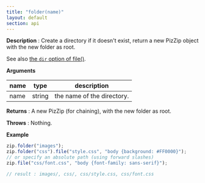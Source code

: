 ```yaml
---
title: "folder(name)"
layout: default
section: api
---
```


**Description** : Create a directory if it doesn't exist, return a new PizZip
object with the new folder as root.

See also [the `dir` option of file()]({{site.baseurl}}/documentation/api_pizzip/file_data.html).

**Arguments**

| name | type   | description                |
| ---- | ------ | -------------------------- |
| name | string | the name of the directory. |

**Returns** : A new PizZip (for chaining), with the new folder as root.

**Throws** : Nothing.

<!-- __Complexity__ : **O(1)** -->

**Example**

```js
zip.folder("images");
zip.folder("css").file("style.css", "body {background: #FF0000}");
// or specify an absolute path (using forward slashes)
zip.file("css/font.css", "body {font-family: sans-serif}");

// result : images/, css/, css/style.css, css/font.css
```
